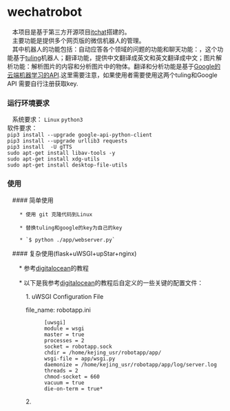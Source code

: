 # wechatrobot
    本项目是基于第三方开源项目[itchat](https://github.com/littlecodersh/ItChat "itchat")搭建的。    
    主要功能是提供多个网页版的微信机器人的管理。    
    其中机器人的功能包括：自动应答各个领域的问题的功能和聊天功能：，这个功能基于[tuling](http://www.tuling123.com/ "tuling")机器人；翻译功能，提供中文翻译成英文和英文翻译成中文；图片解析功能：解析图片的内容和分析图片中的物体。翻译和分析功能是基于[Google的云端机器学习的API](https://console.cloud.google.com "Google API").这里需要注意，如果使用者需要使用这两个tuling和Google API 需要自行注册获取key.
    
### 运行环境要求
    系统要求： `Linux` `python3`   
    软件要求：   
    `pip3 install --upgrade google-api-python-client`   
        `pip3 install --upgrade urllib3 requests`   
        `pip3 install  -U gTTS`   
        `sudo apt-get install libav-tools -y`   
        `sudo apt-get install xdg-utils`   
        `sudo apt-get install desktop-file-utils`   
        

### 使用
    #### 简单使用    
    
        * 使用 git 克隆代码到Linux    
        
        * 替换tuling和google的key为自己的key    
        
        * `$ python ./app/webserver.py`    
        
    #### 复杂使用(flask+uWSGI+upStar+nginx)    
    
        * 参考[digitalocean](https://www.digitalocean.com/community/tutorials/how-to-serve-flask-applications-with-uwsgi-and-nginx-on-ubuntu-14-04 "digitalocean")的教程    
        
        * 以下是我参考[digitalocean](https://www.digitalocean.com/community/tutorials/how-to-serve-flask-applications-with-uwsgi-and-nginx-on-ubuntu-14-04 "digitalocean")的教程后自定义的一些关键的配置文件：    
        
            1. uWSGI Configuration File    
            
            file_name: robotapp.ini    
            
                [uwsgi]    
                module = wsgi    
                master = true    
                processes = 2    
                socket = robotapp.sock    
                chdir = /home/kejing_usr/robotapp/app/    
                wsgi-file = app/wsgi.py    
                daemonize = /home/kejing_usr/robotapp/app/log/server.log    
                threads = 2    
                chmod-socket = 660    
                vacuum = true    
                die-on-term = true*    
                

            2. 
